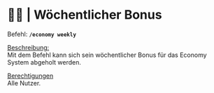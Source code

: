 # 📅💎 | Wöchentlicher Bonus

Befehl: **`/economy weekly`**

<u>Beschreibung:</u>  
  Mit dem Befehl kann sich sein wöchentlicher Bonus für das Economy System abgeholt werden.

<u>Berechtigungen</u>  
 Alle Nutzer.